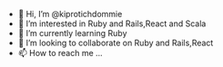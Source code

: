 - 👋 Hi, I’m @kiprotichdommie
- 👀 I’m interested in Ruby and Rails,React and Scala
- 🌱 I’m currently learning Ruby
- 💞️ I’m looking to collaborate on Ruby and Rails,React
- 📫 How to reach me ...

<!---
kiprotichdommie/kiprotichdommie is a ✨ special ✨ repository because its `README.md` (this file) appears on your GitHub profile.
You can click the Preview link to take a look at your changes.
--->
